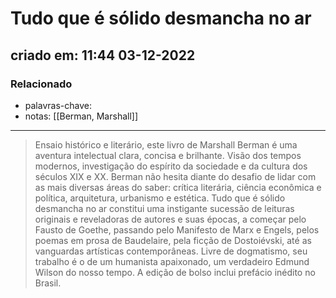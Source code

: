 # Tudo que é sólido desmancha no ar
## criado em: 11:44 03-12-2022

### Relacionado
- palavras-chave: 
- notas: [[Berman, Marshall]]
---
> Ensaio histórico e literário, este livro de Marshall Berman é uma aventura intelectual clara, concisa e brilhante. Visão dos tempos modernos, investigação do espírito da sociedade e da cultura dos séculos XIX e XX. Berman não hesita diante do desafio de lidar com as mais diversas áreas do saber: crítica literária, ciência econômica e política, arquitetura, urbanismo e estética. Tudo que é sólido desmancha no ar constitui uma instigante sucessão de leituras originais e reveladoras de autores e suas épocas, a começar pelo Fausto de Goethe, passando pelo Manifesto de Marx e Engels, pelos poemas em prosa de Baudelaire, pela ficção de Dostoiévski, até as vanguardas artísticas contemporâneas. Livre de dogmatismo, seu trabalho é o de um humanista apaixonado, um verdadeiro Edmund Wilson do nosso tempo. A edição de bolso inclui prefácio inédito no Brasil.